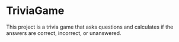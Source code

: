 # TriviaGame
This project is a trivia game that asks questions and calculates if the answers are correct, incorrect, or unanswered. 
